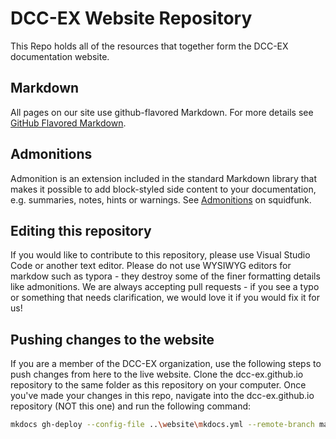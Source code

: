 # DCC-EX Website Repository

This Repo holds all of the resources that together form the DCC-EX documentation website.

## Markdown

All pages on our site use github-flavored Markdown. For more details see [GitHub Flavored Markdown](https://guides.github.com/features/mastering-markdown/).

## Admonitions

Admonition is an extension included in the standard Markdown library that makes it possible to add block-styled side content to your documentation, e.g. summaries, notes, hints or warnings. See [Admonitions](https://squidfunk.github.io/mkdocs-material/extensions/admonition/) on squidfunk.

## Editing this repository

If you would like to contribute to this repository, please use Visual Studio Code or another text editor. Please do not use WYSIWYG editors for markdow such as typora - they destroy some of the finer formatting details like admonitions. We are always accepting pull requests - if you see a typo or something that needs clarification, we would love it if you would fix it for us!

## Pushing changes to the website

If you are a member of the DCC-EX organization, use the following steps to push changes from here to the live website. Clone the dcc-ex.github.io repository to the same folder as this repository on your computer. Once you've made your changes in this repo, navigate into the dcc-ex.github.io repository (NOT this one) and run the following command:
```bash
mkdocs gh-deploy --config-file ..\website\mkdocs.yml --remote-branch master
```
